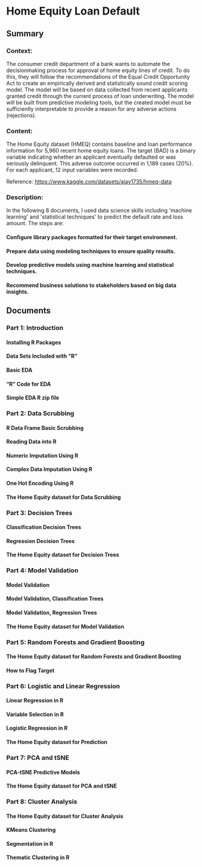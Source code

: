 # Home Equity Loan Default

## Summary

### Context: 
The consumer credit department of a bank wants to automate the decisionmaking process for approval of home equity lines of credit. To do this, they will follow the recommendations of the Equal Credit Opportunity Act to create an empirically derived and statistically sound credit scoring model. The model will be based on data collected from recent applicants granted credit through the current process of loan underwriting. The model will be built from predictive modeling tools, but the created model must be sufficiently interpretable to provide a reason for any adverse actions (rejections).

### Content: 
The Home Equity dataset (HMEQ) contains baseline and loan performance information for 5,960 recent home equity loans. The target (BAD) is a binary variable indicating whether an applicant eventually defaulted or was seriously delinquent. This adverse outcome occurred in 1,189 cases (20%). For each applicant, 12 input variables were recorded.

Reference: https://www.kaggle.com/datasets/ajay1735/hmeq-data

### Description: 
In the following 8 documents, I used data science skills including 'machine learning' and 'statistical techniques' to predict the default rate and loss amount. The steps are:

#### Configure library packages formatted for their target environment.
#### Prepare data using modeling techniques to ensure quality results.
#### Develop predictive models using machine learning and statistical techniques.
#### Recommend business solutions to stakeholders based on big data insights.

## Documents

### Part 1: Introduction
#### Installing R Packages
#### Data Sets Included with “R” 
#### Basic EDA
#### “R” Code for EDA
#### Simple EDA R zip file


### Part 2: Data Scrubbing
#### R Data Frame Basic Scrubbing
#### Reading Data into R
#### Numeric Imputation Using R
#### Complex Data Imputation Using R
#### One Hot Encoding Using R
#### The Home Equity dataset for Data Scrubbing


### Part 3: Decision Trees
#### Classification Decision Trees
#### Regression Decision Trees
#### The Home Equity dataset for Decision Trees


### Part 4: Model Validation
#### Model Validation
#### Model Validation, Classification Trees
#### Model Validation, Regression Trees
#### The Home Equity dataset for Model Validation


### Part 5: Random Forests and Gradient Boosting
#### The Home Equity dataset for Random Forests and Gradient Boosting
#### How to Flag Target


### Part 6: Logistic and Linear Regression
#### Linear Regression in R
#### Variable Selection in R
#### Logistic Regression in R
#### The Home Equity dataset for Prediction


### Part 7: PCA and tSNE
#### PCA-tSNE Predictive Models
#### The Home Equity dataset for PCA and tSNE


### Part 8: Cluster Analysis
#### The Home Equity dataset for Cluster Analysis
#### KMeans Clustering
#### Segmentation in R
#### Thematic Clustering in R

